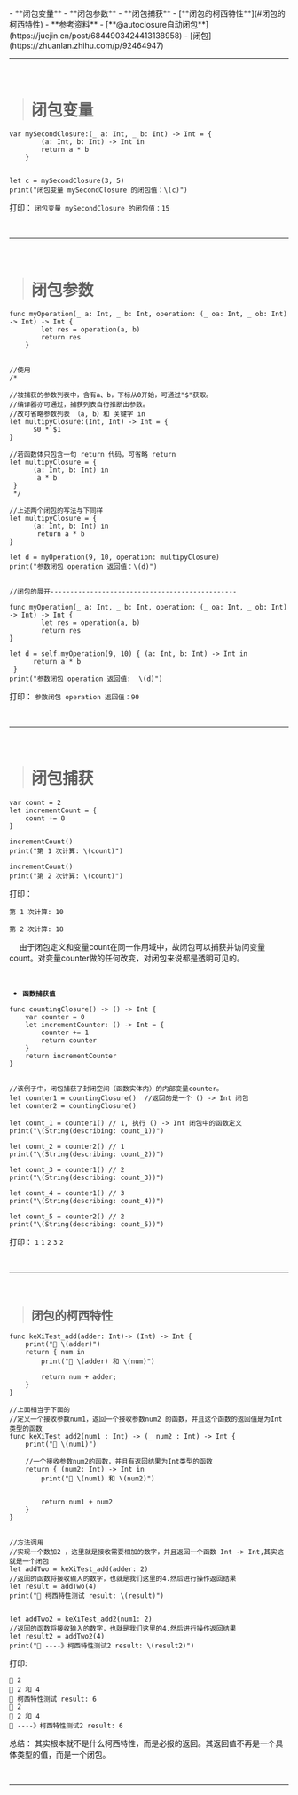 
<h2 id=""></h2>
- **闭包变量**
- **闭包参数**
- **闭包捕获**
- [**闭包的柯西特性**](#闭包的柯西特性)
- **参考资料**
	- [**@autoclosure自动闭包**](https://juejin.cn/post/6844903424413138958)
	- [闭包](https://zhuanlan.zhihu.com/p/92464947)






<br/>

***
<br/>

>#  闭包变量

```
var mySecondClosure:(_ a: Int, _ b: Int) -> Int = {
        (a: Int, b: Int) -> Int in
        return a * b
    }


let c = mySecondClosure(3, 5)
print("闭包变量 mySecondClosure 的闭包值：\(c)")

```
打印：
`闭包变量 mySecondClosure 的闭包值：15`


<br/>

***
<br/>

>#  闭包参数

```
func myOperation(_ a: Int, _ b: Int, operation: (_ oa: Int, _ ob: Int) -> Int) -> Int {
        let res = operation(a, b)
        return res
    }


//使用
/*

//被捕获的参数列表中，含有a、b，下标从0开始，可通过"$"获取。
//编译器亦可通过，捕获列表自行推断出参数。
//故可省略参数列表 （a, b）和 关键字 in 
let multipyClosure:(Int, Int) -> Int = {
      $0 * $1
}
  
//若函数体只包含一句 return 代码，可省略 return      
let multipyClosure = {
      (a: Int, b: Int) in
       a * b
 }
 */

//上述两个闭包的写法与下同样        
let multipyClosure = {
      (a: Int, b: Int) in
       return a * b
}
        
let d = myOperation(9, 10, operation: multipyClosure)
print("参数闭包 operation 返回值：\(d)")


//闭包的展开-----------------------------------------------

func myOperation(_ a: Int, _ b: Int, operation: (_ oa: Int, _ ob: Int) -> Int) -> Int {
        let res = operation(a, b)
        return res
}

let d = self.myOperation(9, 10) { (a: Int, b: Int) -> Int in
      return a * b
 }
print("参数闭包 operation 返回值:  \(d)")        

```
打印：
`参数闭包 operation 返回值：90`

<br/>

***
<br/>

># 闭包捕获

```
var count = 2
let incrementCount = {
    count += 8
}

incrementCount()
print("第 1 次计算: \(count)")

incrementCount()
print("第 2 次计算: \(count)")
```
打印：

`第 1 次计算: 10`

`第 2 次计算: 18`

&emsp;  由于闭包定义和变量count在同一作用域中，故闭包可以捕获并访问变量count。对变量counter做的任何改变，对闭包来说都是透明可见的。

<br/>

- **`函数捕获值`**

```
func countingClosure() -> () -> Int {
	var counter = 0
	let incrementCounter: () -> Int = {
	    counter += 1
	    return counter
	}
	return incrementCounter
}


//该例子中，闭包捕获了封闭空间（函数实体内）的内部变量counter。
let counter1 = countingClosure()  //返回的是一个 () -> Int 闭包 
let counter2 = countingClosure()

let count_1 = counter1() // 1, 执行 () -> Int 闭包中的函数定义
print("\(String(describing: count_1))")

let count_2 = counter2() // 1
print("\(String(describing: count_2))")

let count_3 = counter1() // 2
print("\(String(describing: count_3))")

let count_4 = counter1() // 3
print("\(String(describing: count_4))")

let count_5 = counter2() // 2
print("\(String(describing: count_5))")
```
打印：
`1`
`1`
`2`
`3`
`2`



<br/>

***
<br/>

>## <h2 id="闭包的柯西特性">闭包的柯西特性</h2>

```
func keXiTest_add(adder: Int)-> (Int) -> Int {
    print("🍎 \(adder)")
    return { num in
        print("🍎 \(adder) 和 \(num)")

        return num + adder;
    }
}    
    
//上面相当于下面的
//定义一个接收参数num1，返回一个接收参数num2 的函数，并且这个函数的返回值是为Int类型的函数
func keXiTest_add2(num1 : Int) -> (_ num2 : Int) -> Int {
    print("🍊 \(num1)")

    //一个接收参数num2的函数，并且有返回结果为Int类型的函数
    return { (num2: Int) -> Int in
        print("🍊 \(num1) 和 \(num2)")

        
        return num1 + num2
    }
}


//方法调用
//实现一个数加2 ，这里就是接收需要相加的数字，并且返回一个函数 Int -> Int,其实这就是一个闭包
let addTwo = keXiTest_add(adder: 2)
//返回的函数将接收输入的数字，也就是我们这里的4.然后进行操作返回结果
let result = addTwo(4)
print("🍎 柯西特性测试 result: \(result)")


let addTwo2 = keXiTest_add2(num1: 2)
//返回的函数将接收输入的数字，也就是我们这里的4.然后进行操作返回结果
let result2 = addTwo2(4)
print("🍊 ----》柯西特性测试2 result: \(result2)")

```

打印:

```
🍎 2
🍎 2 和 4
🍎 柯西特性测试 result: 6
🍊 2
🍊 2 和 4
🍊 ----》柯西特性测试2 result: 6
```


总结： 其实根本就不是什么柯西特性，而是必报的返回。其返回值不再是一个具体类型的值，而是一个闭包。

<br/>

***
<br/>


